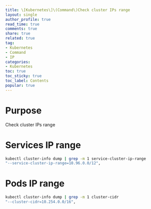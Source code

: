 ```yaml
---
title: \[Kubernetes\]\(Command\)Check cluster IPs range
layout: single
author_profile: true
read_time: true
comments: true
share: true
related: true
tag:
- Kubernetes
- Command
- IP
categories:
- Kubernetes
toc: true
toc_sticky: true
toc_label: Contents
popular: true
---
```

# Purpose
Check cluster IPs range

# Services IP range

```bash
kubectl cluster-info dump | grep -m 1 service-cluster-ip-range
"--service-cluster-ip-range=10.96.0.0/12",
```

# Pods IP range

```bash
kubectl cluster-info dump | grep -m 1 cluster-cidr
"--cluster-cidr=10.254.0.0/16",
```